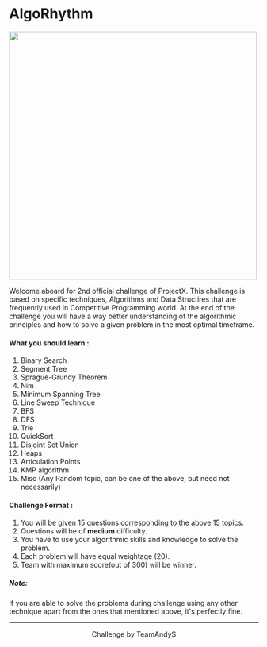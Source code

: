 # AlgoRhythm
<img src = "https://cdn-images-1.medium.com/max/1600/1*gxqZjvLgyl_AQNSD17Eu2Q.jpeg" width= "500px" height="500px"/>

Welcome aboard for 2nd official challenge of ProjectX. This challenge is based on specific techniques, Algorithms and Data Structires 
that are frequently used in Competitive Programming world. At the end of the challenge you will have a way better understanding 
of the algorithmic principles and how to solve a given problem in the most optimal timeframe.

#### What you should learn :
1. Binary Search 
2. Segment Tree   
3. Sprague-Grundy Theorem
4. Nim
5. Minimum Spanning Tree
6. Line Sweep Technique
7. BFS
8. DFS
9. Trie
10. QuickSort
11. Disjoint Set Union
12. Heaps
13. Articulation Points
14. KMP algorithm
15. Misc (Any Random topic, can be one of the above, but need not necessarily) 

#### Challenge Format :
1. You will be given 15 questions corresponding to the above 15 topics.
2. Questions will be of **medium** difficulty.
3. You have to use your algorithmic skills and knowledge to solve the problem.
4. Each problem will have equal weightage (20).
5. Team with maximum score(out of 300) will be winner.

<h5>Note:</h5> If you are able to solve the problems during challenge using any other technique apart from the ones that mentioned above, it's 
perfectly fine.

---------
<p align="center">
Challenge by TeamAndyS
</p>
